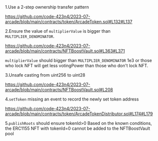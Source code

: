 1.Use a 2-step ownership transfer pattern

https://github.com/code-423n4/2023-07-arcade/blob/main/contracts/token/ArcadeToken.sol#L132#L137

2.Ensure the value of `multiplierValue` is bigger than `MULTIPLIER_DENOMINATOR`.

https://github.com/code-423n4/2023-07-arcade/blob/main/contracts/NFTBoostVault.sol#L363#L371

`multiplierValue` should bigger than `MULTIPLIER_DENOMINATOR` 1e3 or those who lock NFT will get less votingPower than those who don't lock NFT.

3.Unsafe casting from uint256 to uint28

https://github.com/code-423n4/2023-07-arcade/blob/main/contracts/NFTBoostVault.sol#L208

4.`setToken` missing an event to record the newly set token address

https://github.com/code-423n4/2023-07-arcade/blob/main/contracts/token/ArcadeTokenDistributor.sol#L174#L179

5.`publishRoots` should ensure tokenId>0
Based on the known conditions, the ERC1155 NFT with tokenId=0 cannot be added to the NFTBoostVault pool